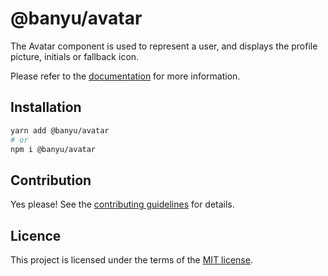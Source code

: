 # @banyu/avatar

The Avatar component is used to represent a user, and displays the profile picture, initials or fallback icon.

Please refer to the [documentation](#) for more information.

## Installation

```sh
yarn add @banyu/avatar
# or
npm i @banyu/avatar
```

## Contribution

Yes please! See the
[contributing guidelines](https://github.com/Atnic/banyu/blob/master/CONTRIBUTING.md)
for details.

## Licence

This project is licensed under the terms of the
[MIT license](https://github.com/Atnic/banyu/blob/master/LICENSE).
